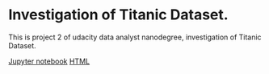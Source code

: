 # Investigation of Titanic Dataset.
This is project 2 of udacity data analyst nanodegree, investigation of Titanic Dataset.

[Jupyter notebook](https://github.com/sunpochin/dand-p2-investigate-titanic-data/blob/master/investigate-titanic-data.ipynb)
[HTML](https://github.com/sunpochin/dand-p2-investigate-titanic-data/blob/master/investigate-titanic-data.html)
